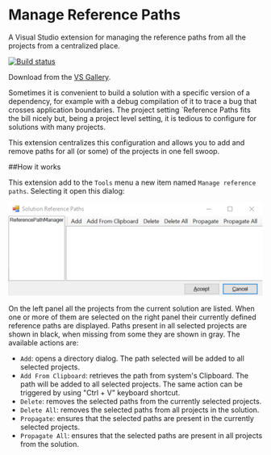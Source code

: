 Manage Reference Paths
==========

A Visual Studio extension for managing the reference paths from all the projects from a centralized place. 

[![Build status](https://ci.appveyor.com/api/projects/status/agudjmeu2f9n9jl4?svg=true)](https://ci.appveyor.com/project/juanevp/referencepathmanager)

Download from the [VS Gallery](https://visualstudiogallery.msdn.microsoft.com/f2f5c60c-2cff-4882-a036-8a818f4c65af).

Sometimes it is convenient to build a solution with a specific version of a dependency, for example with a debug compilation of it to trace a bug that crosses application boundaries. The project setting `Reference Paths fits the bill nicely but, being a project level setting, it is tedious to configure for solutions with many projects.

This extension centralizes this configuration and allows you to add and remove paths for all (or some) of the projects in one fell swoop.

##How it works

This extension add to the `Tools` menu a new item named `Manage reference paths`. Selecting it open this dialog:

![Screenshot](ReferencePathManager/Resources/preview.png)

On the left panel all the projects from the current solution are listed. When one or more of them are selected on the right panel their currently defined reference paths are displayed.
Paths present in all selected projects are shown in black, when missing from some they are shown in gray.
The available actions are:
- `Add`: opens a directory dialog. The path selected will be added to all selected projects.
- `Add From Clipboard`: retrieves the path from system's Clipboard. The path will be added to all selected projects. The same action can be triggered by using "Ctrl + V" keyboard shortcut.
- `Delete`: removes the selected paths from the currently selected projects.
- `Delete All`:  removes the selected paths from all projects in the solution.
- `Propagate`:  ensures that the selected paths are present in the currently selected projects.
- `Propagate All`:  ensures that the selected paths are present in all projects from the solution.
